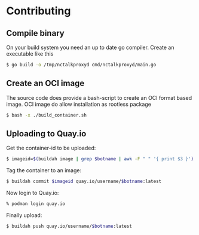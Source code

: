 # Contributing

## Compile binary

On your build system you need an up to date go compiler. Create an executable like this

```bash
$ go build -o /tmp/nctalkproxyd cmd/nctalkproxyd/main.go
```

## Create an OCI image

The source code does provide a bash-script to create an OCI format based image.
OCI image do allow installation as rootless package

```bash
$ bash -x ./build_container.sh
```

## Uploading to Quay.io

Get the container-id to be uploaded:

```bash
$ imageid=$(buildah image | grep $botname | awk -F " " '{ print $3 }')
```

Tag the container to an image:

```bash
$ buildah commit $imageid quay.io/username/$botname:latest
```

Now login to Quay.io:

```bash
% podman login quay.io
```

Finally upload:

```bash
$ buildah push quay.io/username/$botname:latest
```

